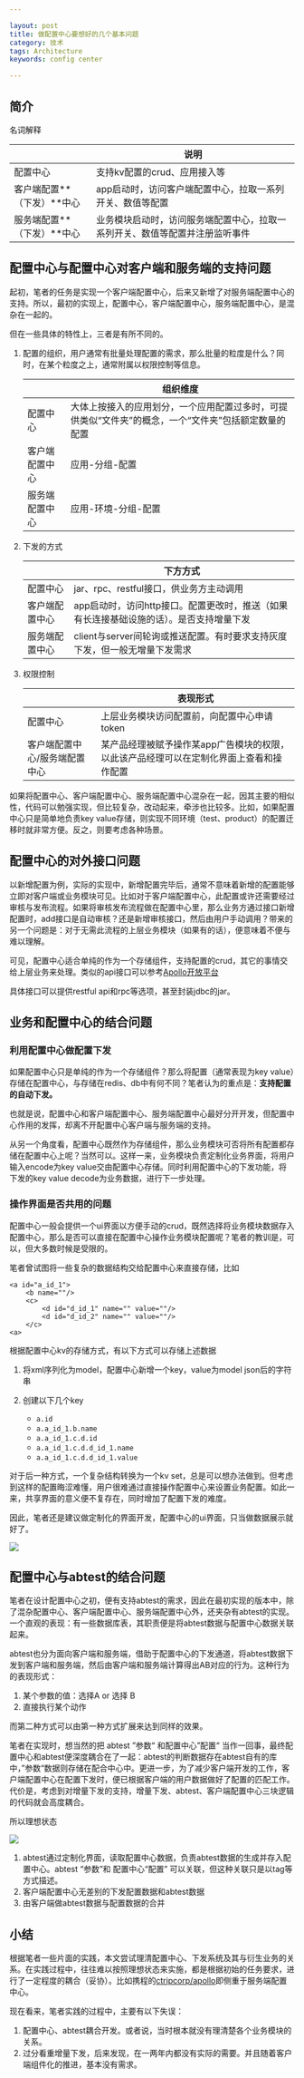 ```yaml
---

layout: post
title: 做配置中心要想好的几个基本问题
category: 技术
tags: Architecture
keywords: config center

---
```


## 简介

名词解释

||说明|
|---|---|
|配置中心|支持kv配置的crud、应用接入等|
|客户端配置**（下发）**中心|app启动时，访问客户端配置中心，拉取一系列开关、数值等配置|
|服务端配置**（下发）**中心|业务模块启动时，访问服务端配置中心，拉取一系列开关、数值等配置并注册监听事件|

## 配置中心与配置中心对客户端和服务端的支持问题

起初，笔者的任务是实现一个客户端配置中心，后来又新增了对服务端配置中心的支持。所以，最初的实现上，配置中心，客户端配置中心，服务端配置中心，是混杂在一起的。

但在一些具体的特性上，三者是有所不同的。

1. 配置的组织，用户通常有批量处理配置的需求，那么批量的粒度是什么？同时，在某个粒度之上，通常附属以权限控制等信息。

	||组织维度|
	|---|---|
	|配置中心|大体上按接入的应用划分，一个应用配置过多时，可提供类似“文件夹”的概念，一个“文件夹”包括额定数量的配置|
	|客户端配置中心|应用-分组-配置|
	|服务端配置中心|应用-环境-分组-配置|
	
2. 下发的方式

	||下方方式|
	|---|---|
	|配置中心|jar、rpc、restful接口，供业务方主动调用|
	|客户端配置中心|app启动时，访问http接口。配置更改时，推送（如果有长连接基础设施的话）。是否支持增量下发|
	|服务端配置中心|client与server间轮询或推送配置。有时要求支持灰度下发，但一般无增量下发需求|
	
3. 权限控制

	||表现形式|
	|---|---|
	|配置中心|上层业务模块访问配置前，向配置中心申请token|
	|客户端配置中心/服务端配置中心|某产品经理被赋予操作某app广告模块的权限，以此该产品经理可以在定制化界面上查看和操作配置|
	
如果将配置中心、客户端配置中心、服务端配置中心混杂在一起，因其主要的相似性，代码可以勉强实现，但比较复杂，改动起来，牵涉也比较多。比如，如果配置中心只是简单地负责key value存储，则实现不同环境（test、product）的配置迁移时就非常方便。反之，则要考虑各种场景。

## 配置中心的对外接口问题

以新增配置为例，实际的实现中，新增配置完毕后，通常不意味着新增的配置能够立即对客户端或业务模块可见。比如对于客户端配置中心，此配置或许还需要经过审核与发布流程。如果将审核发布流程做在配置中心里，那么业务方通过接口新增配置时，add接口是自动审核？还是新增审核接口，然后由用户手动调用？带来的另一个问题是：对于无需此流程的上层业务模块（如果有的话），便意味着不便与难以理解。

可见，配置中心适合单纯的作为一个存储组件，支持配置的crud，其它的事情交给上层业务来处理。类似的api接口可以参考[Apollo开放平台](https://github.com/ctripcorp/apollo/wiki/Apollo%E5%BC%80%E6%94%BE%E5%B9%B3%E5%8F%B0)

具体接口可以提供restful api和rpc等选项，甚至封装jdbc的jar。

## 业务和配置中心的结合问题

### 利用配置中心做配置下发

如果配置中心只是单纯的作为一个存储组件？那么将配置（通常表现为key value）存储在配置中心，与存储在redis、db中有何不同？笔者认为的重点是：**支持配置的自动下发。**

也就是说，配置中心和客户端配置中心、服务端配置中心最好分开开发，但配置中心作用的发挥，却离不开配置中心客户端与服务端的支持。

从另一个角度看，配置中心既然作为存储组件，那么业务模块可否将所有配置都存储在配置中心上呢？当然可以。这样一来，业务模块负责定制化业务界面，将用户输入encode为key value交由配置中心存储。同时利用配置中心的下发功能，将下发的key value decode为业务数据，进行下一步处理。

### 操作界面是否共用的问题

配置中心一般会提供一个ui界面以方便手动的crud，既然选择将业务模块数据存入配置中心，那么是否可以直接在配置中心操作业务模块配置呢？笔者的教训是，可以，但大多数时候是受限的。

笔者曾试图将一些复杂的数据结构交给配置中心来直接存储，比如

	<a id="a_id_1">
		<b name=""/>
		<c>
			<d id="d_id_1" name="" value=""/>
			<d id="d_id_2" name="" value=""/>
		</c>
	<a>
	
根据配置中心kv的存储方式，有以下方式可以存储上述数据

1. 将xml序列化为model，配置中心新增一个key，value为model json后的字符串
2. 创建以下几个key

	* `a.id`
	* `a.a_id_1.b.name`
	* `a.a_id_1.c.d.id`
	* `a.a_id_1.c.d.d_id_1.name`
	* `a.a_id_1.c.d.d_id_1.value`

对于后一种方式，一个复杂结构转换为一个kv set，总是可以想办法做到。但考虑到这样的配置晦涩难懂，用户很难通过直接操作配置中心来设置业务配置。如此一来，共享界面的意义便不复存在，同时增加了配置下发的难度。

因此，笔者还是建议做定制化的界面开发，配置中心的ui界面，只当做数据展示就好了。

![](/public/upload/architecture/config_center_framework.png)

## 配置中心与abtest的结合问题

笔者在设计配置中心之初，便有支持abtest的需求，因此在最初实现的版本中，除了混杂配置中心、客户端配置中心、服务端配置中心外，还夹杂有abtest的实现。一个直观的表现：有一些数据库表，其职责便是将abtest数据与配置中心数据关联起来。

abtest也分为面向客户端和服务端，借助于配置中心的下发通道，将abtest数据下发到客户端和服务端，然后由客户端和服务端计算得出AB对应的行为。这种行为的表现形式：

1. 某个参数的值：选择A or 选择 B
2. 直接执行某个动作

而第二种方式可以由第一种方式扩展来达到同样的效果。

笔者在实现时，想当然的把 abtest ”参数“ 和配置中心”配置“ 当作一回事，最终配置中心和abtest便深度耦合在了一起：abtest的判断数据存在abtest自有的库中，”参数“数据则存储在配合中心中。更进一步，为了减少客户端开发的工作，客户端配置中心在配置下发时，便已根据客户端的用户数据做好了配置的匹配工作。代价是，考虑到对增量下发的支持，增量下发、abtest、客户端配置中心三块逻辑的代码就会高度耦合。

所以理想状态

![](/public/upload/architecture/config_center_abtest.png)

1. abtest通过定制化界面，读取配置中心数据，负责abtest数据的生成并存入配置中心。abtest “参数”和 配置中心“配置” 可以关联，但这种关联只是以tag等方式描述。
2. 客户端配置中心无差别的下发配置数据和abtest数据
3. 由客户端做abtest数据与配置数据的合并

## 小结

根据笔者一些片面的实践，本文尝试理清配置中心、下发系统及其与衍生业务的关系。在实践过程中，往往难以按照理想状态来实施，都是根据初始的任务要求，进行了一定程度的耦合（妥协）。比如携程的[ctripcorp/apollo](https://github.com/ctripcorp/apollo)即侧重于服务端配置中心。

现在看来，笔者实践的过程中，主要有以下失误：

1. 配置中心、abtest耦合开发。或者说，当时根本就没有理清楚各个业务模块的关系。
2. 过分看重增量下发，后来发现，在一两年内都没有实际的需要。并且随着客户端组件化的推进，基本没有需求。
	

